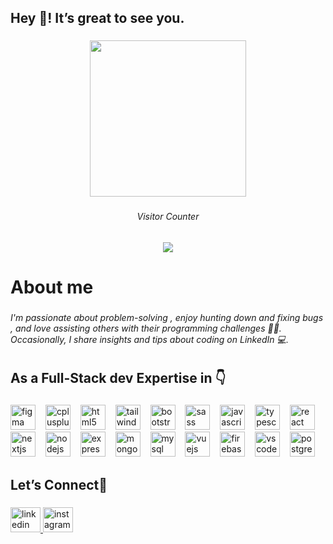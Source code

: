 <h2 align="left">Hey 👋!  It’s great to see you.</h2>

###

<div align="center">
  <img height="250" src="https://raw.githubusercontent.com/sagar-viradiya/sagar-viradiya/master/resources/banner.png"  />
</div>

###

<h6 align="center">Visitor Counter</h6>

###

<div align="center">
  <img src="https://profile-counter.glitch.me/Gulfam619/count.svg?"  />
</div>

###

<h1 align="left">About me</h1>

###

<h6 align="left">I'm passionate about problem-solving , enjoy hunting down and fixing bugs , and love assisting others with their programming challenges 👨‍💻. <br/> Occasionally, I share insights and tips about coding on LinkedIn 💻.</h6>

###

<h2 align="left">As a Full-Stack dev Expertise  in 👇</h2>

###

<div align="left">
  <img src="https://skillicons.dev/icons?i=figma" height="40" alt="figma logo"  />
  <img width="8" />
  <img src="https://skillicons.dev/icons?i=cpp" height="40" alt="cplusplus logo"  />
  <img width="8" />
  <img src="https://skillicons.dev/icons?i=html" height="40" alt="html5 logo"  />
  <img width="8" />
  <img src="https://skillicons.dev/icons?i=tailwind" height="40" alt="tailwindcss logo"  />
  <img width="8" />
  <img src="https://skillicons.dev/icons?i=bootstrap" height="40" alt="bootstrap logo"  />
  <img width="8" />
  <img src="https://skillicons.dev/icons?i=sass" height="40" alt="sass logo"  />
  <img width="8" />
  <img src="https://skillicons.dev/icons?i=js" height="40" alt="javascript logo"  />
  <img width="8" />
  <img src="https://skillicons.dev/icons?i=ts" height="40" alt="typescript logo"  />
  <img width="8" />
  <img src="https://skillicons.dev/icons?i=react" height="40" alt="react logo"  />
  <img width="8" />
  <img src="https://skillicons.dev/icons?i=nextjs" height="40" alt="nextjs logo"  />
  <img width="8" />
  <img src="https://skillicons.dev/icons?i=nodejs" height="40" alt="nodejs logo"  />
  <img width="8" />
  <img src="https://skillicons.dev/icons?i=express" height="40" alt="express logo"  />
  <img width="8" />
  <img src="https://skillicons.dev/icons?i=mongodb" height="40" alt="mongodb logo"  />
  <img width="8" />
  <img src="https://skillicons.dev/icons?i=mysql" height="40" alt="mysql logo"  />
  <img width="8" />
  <img src="https://skillicons.dev/icons?i=vue" height="40" alt="vuejs logo"  />
  <img width="8" />
  <img src="https://skillicons.dev/icons?i=firebase" height="40" alt="firebase logo"  />
  <img width="8" />
  <img src="https://skillicons.dev/icons?i=vscode" height="40" alt="vscode logo"  />
  <img width="8" />
  <img src="https://skillicons.dev/icons?i=postgres" height="40" alt="postgresql logo"  />
</div>

###

<h2 align="left">Let’s Connect🤝</h2>

###

<div align="left">
 
  <a href="https://www.linkedin.com/in/gulfam-haider-861016291/" target="_blank">
    <img src="https://raw.githubusercontent.com/maurodesouza/profile-readme-generator/master/src/assets/icons/social/linkedin/default.svg" width="48" height="40" alt="linkedin logo"  />
  </a>
  <a href="https://www.instagram.com/gulfam_janjiyana/" target="_blank">
    <img src="https://raw.githubusercontent.com/maurodesouza/profile-readme-generator/master/src/assets/icons/social/instagram/default.svg" width="48" height="40" alt="instagram logo"  />
  </a>
</div>

###
